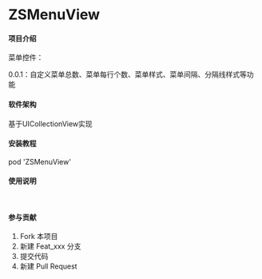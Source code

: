# ZSMenuView

#### 项目介绍

菜单控件：

0.0.1：自定义菜单总数、菜单每行个数、菜单样式、菜单间隔、分隔线样式等功能

#### 软件架构

基于UICollectionView实现


#### 安装教程

pod 'ZSMenuView'

#### 使用说明

```


```

#### 参与贡献

1. Fork 本项目
2. 新建 Feat_xxx 分支
3. 提交代码
4. 新建 Pull Request

